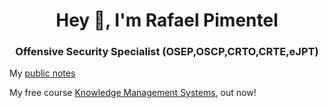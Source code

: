 <h1 align="center">Hey 👋, I'm Rafael Pimentel</h1>
<h3 align="center">Offensive Security Specialist (OSEP,OSCP,CRTO,CRTE,eJPT)</h3>

My [public notes](https://offsecdiaries.com)

My free course [Knowledge Management Systems](https://github.com/808ale/Knowledge-Management-for-Offensive-Security-Professionals), out now!
